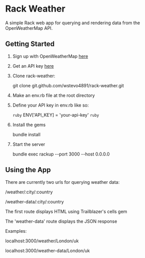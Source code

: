 
# Rack Weather

A simple Rack web app for querying and rendering data from the OpenWeatherMap API.

## Getting Started

1. Sign up with OpenWeatherMap [here](https://home.openweathermap.org/users/sign_up)

2. Get an API key [here](https://home.openweathermap.org/api_keys)

3. Clone rack-weather:

   git clone git.github.com/wstevo4891/rack-weather.git

4. Make an env.rb file at the root directory

5. Define your API key in env.rb like so:

   ```ruby```
   ENV['API_KEY] = 'your-api-key'
   ```ruby```

6. Install the gems

   bundle install

7. Start the server

   bundle exec rackup --port 3000 --host 0.0.0.0

## Using the App

There are currently two urls for querying weather data:

/weather/:city/:country

/weather-data/:city/:country

The first route displays HTML using Trailblazer's cells gem

The 'weather-data' route displays the JSON response

Examples:

localhost:3000/weather/London/uk

localhost:3000/weather-data/London/uk
